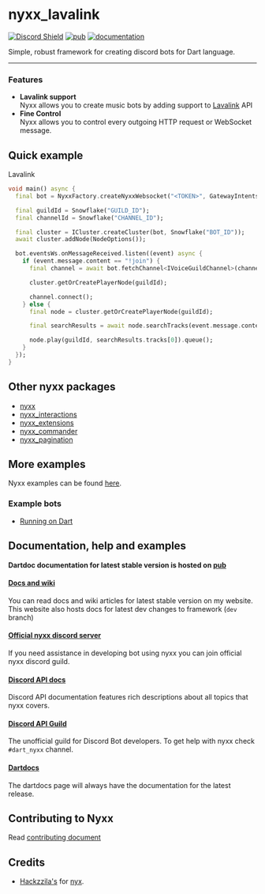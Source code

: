 # nyxx_lavalink

[![Discord Shield](https://discordapp.com/api/guilds/846136758470443069/widget.png?style=shield)](https://discord.gg/nyxx)
[![pub](https://img.shields.io/pub/v/nyxx.svg)](https://pub.dartlang.org/packages/nyxx_lavalink)
[![documentation](https://img.shields.io/badge/Documentation-nyxx_interactions-yellow.svg)](https://www.dartdocs.org/documentation/nyxx_lavalink/latest/)

Simple, robust framework for creating discord bots for Dart language.

<hr />

### Features

- **Lavalink support** <br>
  Nyxx allows you to create music bots by adding support to [Lavalink](https://github.com/freyacodes/Lavalink) API
- **Fine Control** <br>
  Nyxx allows you to control every outgoing HTTP request or WebSocket message.

## Quick example

Lavalink
```dart
void main() async {
  final bot = NyxxFactory.createNyxxWebsocket("<TOKEN>", GatewayIntents.allUnprivileged);

  final guildId = Snowflake("GUILD_ID");
  final channelId = Snowflake("CHANNEL_ID");

  final cluster = ICluster.createCluster(bot, Snowflake("BOT_ID"));
  await cluster.addNode(NodeOptions());

  bot.eventsWs.onMessageReceived.listen((event) async {
    if (event.message.content == "!join") {
      final channel = await bot.fetchChannel<IVoiceGuildChannel>(channelId);

      cluster.getOrCreatePlayerNode(guildId);

      channel.connect();
    } else {
      final node = cluster.getOrCreatePlayerNode(guildId);

      final searchResults = await node.searchTracks(event.message.content);

      node.play(guildId, searchResults.tracks[0]).queue();
    }
  });
}
```

## Other nyxx packages

- [nyxx](https://github.com/nyxx-discord/nyxx)
- [nyxx_interactions](https://github.com/nyxx-discord/nyxx_interactions)
- [nyxx_extensions](https://github.com/nyxx-discord/nyxx_extensions)
- [nyxx_commander](https://github.com/nyxx-discord/nyxx_commander)
- [nyxx_pagination](https://github.com/nyxx-discord/nyxx_pagination)

## More examples

Nyxx examples can be found [here](https://github.com/nyxx-discord/nyxx_lavalink/tree/dev/example).

### Example bots
- [Running on Dart](https://github.com/l7ssha/running_on_dart)

## Documentation, help and examples

**Dartdoc documentation for latest stable version is hosted on [pub](https://www.dartdocs.org/documentation/nyxx_lavalink/latest/)**

#### [Docs and wiki](https://nyxx.l7ssha.xyz)
You can read docs and wiki articles for latest stable version on my website. This website also hosts docs for latest
dev changes to framework (`dev` branch)

#### [Official nyxx discord server](https://discord.gg/nyxx)
If you need assistance in developing bot using nyxx you can join official nyxx discord guild.

#### [Discord API docs](https://discordapp.com/developers/docs/intro)
Discord API documentation features rich descriptions about all topics that nyxx covers.

#### [Discord API Guild](https://discord.gg/discord-api)
The unofficial guild for Discord Bot developers. To get help with nyxx check `#dart_nyxx` channel.

#### [Dartdocs](https://www.dartdocs.org/documentation/nyxx_lavalink/latest/)
The dartdocs page will always have the documentation for the latest release.

## Contributing to Nyxx

Read [contributing document](https://github.com/nyxx-discord/nyxx_lavalink/blob/dev/CONTRIBUTING.md)

## Credits

* [Hackzzila's](https://github.com/Hackzzila) for [nyx](https://github.com/Hackzzila/nyx).
